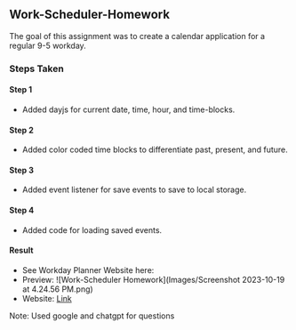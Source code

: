 ## Work-Scheduler-Homework

The goal of this assignment was to create a calendar application for a regular 9-5 workday.

### Steps Taken

#### Step 1
- Added dayjs for current date, time, hour, and time-blocks.

#### Step 2
- Added color coded time blocks to differentiate past, present, and future.

#### Step 3
- Added event listener for save events to save to local storage.

#### Step 4
- Added code for loading saved events.

#### Result
- See Workday Planner Website here:
- Preview: ![Work-Scheduler Homework](Images/Screenshot 2023-10-19 at 4.24.56 PM.png)
- Website: [Link](https://aqtagon.github.io/Work-Scheduler-Homework/)

Note: Used google and chatgpt for questions
